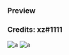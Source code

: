 ### Preview
### Credits: xz#1111
![a](https://github.com/Eazvy/UILibs/blob/main/Librarys/Abyss/daw.png?raw=true)
![a](https://github.com/Eazvy/UILibs/blob/main/Librarys/Abyss/imagewadawdawdaw.png?raw=true)

